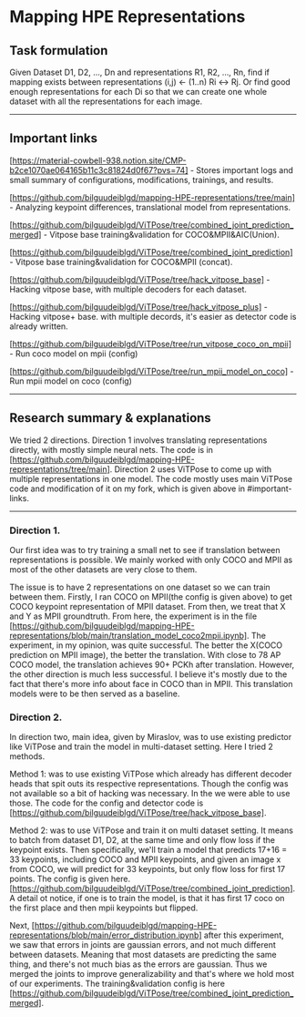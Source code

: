 # Mapping HPE Representations

## Task formulation
Given Dataset D1, D2, ..., Dn and representations R1, R2, ..., Rn, find if mapping exists between representations (i,j) <- (1..n) Ri <-> Rj. Or find good enough representations for each Di so that we can create one whole dataset with all the representations for each image.

<hr>

## Important links

[https://material-cowbell-938.notion.site/CMP-b2ce1070ae064165b11c3c81824d0f67?pvs=74] - Stores important logs and small summary of configurations, modifications, trainings, and results.

[https://github.com/bilguudeiblgd/mapping-HPE-representations/tree/main] - Analyzing keypoint differences, translational model from representations.

[https://github.com/bilguudeiblgd/ViTPose/tree/combined_joint_prediction_merged] - Vitpose base training&validation for COCO&MPII&AIC(Union).

[https://github.com/bilguudeiblgd/ViTPose/tree/combined_joint_prediction] - Vitpose base training&validation for COCO&MPII (concat).

[https://github.com/bilguudeiblgd/ViTPose/tree/hack_vitpose_base] - Hacking vitpose base, with multiple decoders for each dataset.

[https://github.com/bilguudeiblgd/ViTPose/tree/hack_vitpose_plus] - Hacking vitpose+ base. with multiple decords, it's easier as detector code is already written. 

[https://github.com/bilguudeiblgd/ViTPose/tree/run_vitpose_coco_on_mpii] - Run coco model on mpii (config)

[https://github.com/bilguudeiblgd/ViTPose/tree/run_mpii_model_on_coco] - Run mpii model on coco (config)

<hr>

## Research summary & explanations 
We tried 2 directions. Direction 1 involves translating representations directly, with mostly simple neural nets. The code is in [https://github.com/bilguudeiblgd/mapping-HPE-representations/tree/main].  Direction 2 uses ViTPose to come up with multiple representations in one model. The code mostly uses main ViTPose code and modification of it on my fork, which is given above in #important-links.

<hr>

### Direction 1.
Our first idea was to try training a small net to see if translation between representations is possible. We mainly worked with only COCO and MPII as most of the other datasets are very close to them. 

The issue is to have 2 representations on one dataset so we can train between them. Firstly, I ran COCO on MPII(the config is given above) to get COCO keypoint representation of MPII dataset. From then, we treat that X and Y as MPII groundtruth. From here, the experiment is in the file [https://github.com/bilguudeiblgd/mapping-HPE-representations/blob/main/translation_model_coco2mpii.ipynb]. The experiment, in my opinion, was quite successful. The better the X(COCO prediction on MPII image), the better the translation. With close to 78 AP COCO model, the translation achieves 90+ PCKh after translation. However, the other direction is much less successful. I believe it's mostly due to the fact that there's more info about face in COCO than in MPII. This translation models were to be then served as a baseline.

### Direction 2.
In direction two, main idea, given by Miraslov, was to use existing predictor like ViTPose and train the model in multi-dataset setting. Here I tried 2 methods. 

Method 1: was to use existing ViTPose which already has different decoder heads that spit outs its respective representations. Though the config was not available so a bit of hacking was necessary. In the we were able to use those. The code for the config and detector code is [https://github.com/bilguudeiblgd/ViTPose/tree/hack_vitpose_base].

Method 2: was to use ViTPose and train it on multi dataset setting. It means to batch from dataset D1, D2, at the same time and only flow loss if the keypoint exists. Then specifically, we'll train a model that predicts 17+16 = 33 keypoints, including COCO and MPII keypoints, and given an image x from COCO, we will predict for 33 keypoints, but only flow loss for first 17 points. The config is given here. [https://github.com/bilguudeiblgd/ViTPose/tree/combined_joint_prediction]. A detail ot notice, if one is to train the model, is that it has first 17 coco on the first place and then mpii keypoints but flipped.

Next, [https://github.com/bilguudeiblgd/mapping-HPE-representations/blob/main/error_distribution.ipynb] after this experiment, we saw that errors in joints are gaussian errors, and not much different between datasets. Meaning that most datasets are predicting the same thing, and there's not much bias as the errors are gaussian. Thus we merged the joints to improve generalizability and that's where we hold most of our experiments. The training&validation config is here [https://github.com/bilguudeiblgd/ViTPose/tree/combined_joint_prediction_merged].







